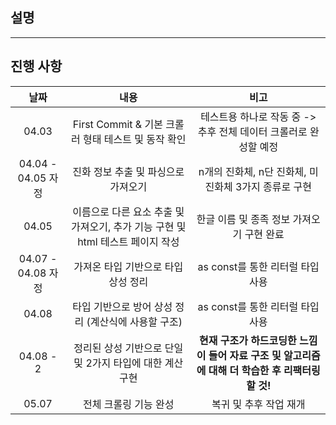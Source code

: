 ## 설명

---
## 진행 사항
|날짜|내용|비고|
|:---:|:---:|:---:|
|04.03|First Commit & 기본 크롤러 형태 테스트 및 동작 확인|테스트용 하나로 작동 중 -> 추후 전체 데이터 크롤러로 완성할 예정|
|04.04 - 04.05 자정|진화 정보 추출 및 파싱으로 가져오기|n개의 진화체, n단 진화체, 미진화체 3가지 종류로 구현|
|04.05|이름으로 다른 요소 추출 및 가져오기, 추가 기능 구현 및 html 테스트 페이지 작성|한글 이름 및 종족 정보 가져오기 구현 완료|
|04.07 - 04.08 자정|가져온 타입 기반으로 타입 상성 정리|as const를 통한 리터럴 타입 사용|
|04.08|타입 기반으로 방어 상성 정리 (계산식에 사용할 구조)|as const를 통한 리터럴 타입 사용|
|04.08 - 2|정리된 상성 기반으로 단일 및 2가지 타입에 대한 계산 구현|**현재 구조가 하드코딩한 느낌이 들어 자료 구조 및 알고리즘에 대해 더 학습한 후 리팩터링 할 것!**|
|05.07|전체 크롤링 기능 완성|복귀 및 추후 작업 재개|
